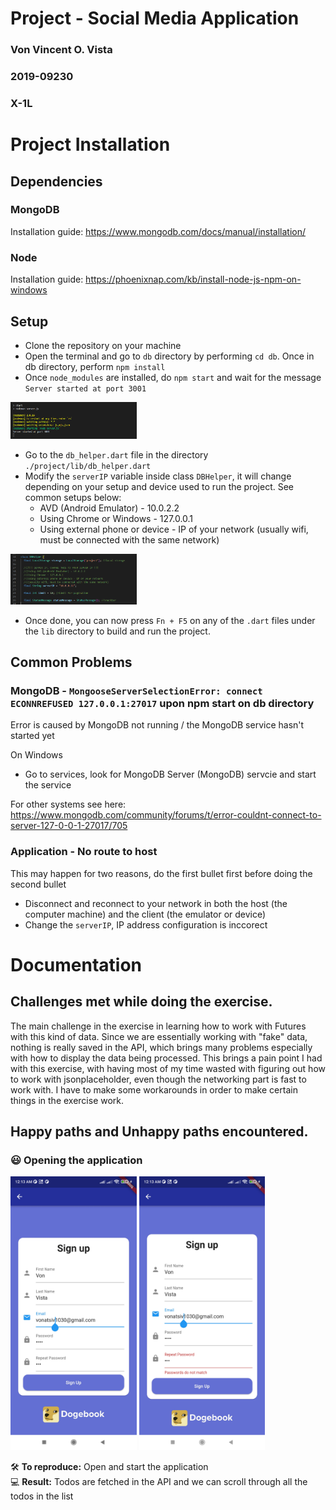 # Project - Social Media Application
### Von Vincent O. Vista
### 2019-09230
### X-1L

# Project Installation

## Dependencies 

### MongoDB 

Installation guide: https://www.mongodb.com/docs/manual/installation/

### Node

Installation guide: https://phoenixnap.com/kb/install-node-js-npm-on-windows

## Setup

- Clone the repository on your machine
- Open the terminal and go to ```db``` directory by performing ```cd db```. Once in db directory, perform ```npm install```
- Once ```node_modules``` are installed, do ```npm start``` and wait for the message ```Server started at port 3001```
<p float="left">
  <img src="/screenshots/dep%20(1).png" width="40%" />
</p>

- Go to the ```db_helper.dart``` file in the directory ```./project/lib/db_helper.dart```
- Modify the ```serverIP``` variable inside class ```DBHelper```, it will change depending on your setup and device used to run the project. See common setups below:
  - AVD (Android Emulator) - 10.0.2.2
  - Using Chrome or Windows - 127.0.0.1
  - Using external phone or device - IP of your network (usually wifi, must be connected with the same network)

<p float="left">
  <img src="/screenshots/dep%20(2).png" width="40%" />
</p>

- Once done, you can now press ```Fn + F5``` on any of the ```.dart``` files under the ```lib``` directory to build and run the project.

## Common Problems

### MongoDB - ```MongooseServerSelectionError: connect ECONNREFUSED 127.0.0.1:27017``` upon npm start on db directory

Error is caused by MongoDB not running / the MongoDB service hasn't started yet

On Windows

- Go to services, look for MongoDB Server (MongoDB) servcie and start the service

For other systems see here: https://www.mongodb.com/community/forums/t/error-couldnt-connect-to-server-127-0-0-1-27017/705

### Application - No route to host

This may happen for two reasons, do the first bullet first before doing the second bullet

- Disconnect and reconnect to your network in both the host (the computer machine) and the client (the emulator or device)
- Change the ```serverIP```, IP address configuration is inccorect

# Documentation

## Challenges met while doing the exercise.
The main challenge in the exercise in learning how to work with Futures with this kind of data. Since we are essentially working with "fake" data, nothing is really saved in the API, which brings many problems especially with how to display the data being processed. This brings a pain point I had with this exercise, with having most of my time wasted with figuring out how to work with jsonplaceholder, even though the networking part is fast to work with. I have to make some workarounds in order to make certain things in the exercise work.

## Happy paths and Unhappy paths encountered.

### 😃 Opening the application
<p float="left">
  <img src="/screenshots/sc%20(3).jpg" width="40%" />
  <img src="/screenshots/sc%20(4).jpg" width="40%" /> 
</p>
🛠️ <strong>To reproduce:</strong> Open and start the application 
</br>
💻 <strong>Result:</strong> Todos are fetched in the API and we can scroll through all the todos in the list 
</br>










